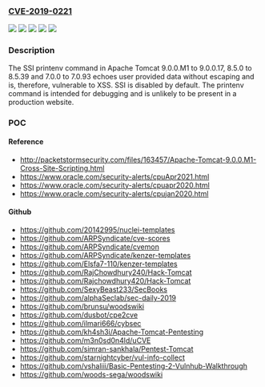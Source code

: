 ### [CVE-2019-0221](https://cve.mitre.org/cgi-bin/cvename.cgi?name=CVE-2019-0221)
![](https://img.shields.io/static/v1?label=Product&message=Apache%20Tomcat&color=blue)
![](https://img.shields.io/static/v1?label=Version&message=7.0.0%20to%207.0.93%20&color=brightgreen)
![](https://img.shields.io/static/v1?label=Version&message=8.5.0%20to%208.5.39%20&color=brightgreen)
![](https://img.shields.io/static/v1?label=Version&message=Apache%20Tomcat%209.0.0.M1%20to%209.0.0.17%20&color=brightgreen)
![](https://img.shields.io/static/v1?label=Vulnerability&message=Cross-Site%20Scripting&color=brightgreen)

### Description

The SSI printenv command in Apache Tomcat 9.0.0.M1 to 9.0.0.17, 8.5.0 to 8.5.39 and 7.0.0 to 7.0.93 echoes user provided data without escaping and is, therefore, vulnerable to XSS. SSI is disabled by default. The printenv command is intended for debugging and is unlikely to be present in a production website.

### POC

#### Reference
- http://packetstormsecurity.com/files/163457/Apache-Tomcat-9.0.0.M1-Cross-Site-Scripting.html
- https://www.oracle.com/security-alerts/cpuApr2021.html
- https://www.oracle.com/security-alerts/cpuapr2020.html
- https://www.oracle.com/security-alerts/cpujan2020.html

#### Github
- https://github.com/20142995/nuclei-templates
- https://github.com/ARPSyndicate/cve-scores
- https://github.com/ARPSyndicate/cvemon
- https://github.com/ARPSyndicate/kenzer-templates
- https://github.com/Elsfa7-110/kenzer-templates
- https://github.com/RajChowdhury240/Hack-Tomcat
- https://github.com/Rajchowdhury420/Hack-Tomcat
- https://github.com/SexyBeast233/SecBooks
- https://github.com/alphaSeclab/sec-daily-2019
- https://github.com/brunsu/woodswiki
- https://github.com/dusbot/cpe2cve
- https://github.com/ilmari666/cybsec
- https://github.com/kh4sh3i/Apache-Tomcat-Pentesting
- https://github.com/m3n0sd0n4ld/uCVE
- https://github.com/simran-sankhala/Pentest-Tomcat
- https://github.com/starnightcyber/vul-info-collect
- https://github.com/vshaliii/Basic-Pentesting-2-Vulnhub-Walkthrough
- https://github.com/woods-sega/woodswiki

